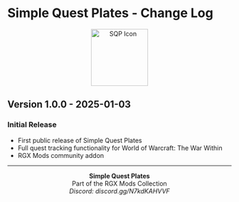 # Simple Quest Plates - Change Log

<p align="center">
  <img src="../images/icon.tga" alt="SQP Icon" width="128" height="128">
</p>

## Version 1.0.0 - 2025-01-03

### Initial Release
- First public release of Simple Quest Plates
- Full quest tracking functionality for World of Warcraft: The War Within
- RGX Mods community addon

---

<p align="center">
  <strong>Simple Quest Plates</strong><br>
  Part of the RGX Mods Collection<br>
  <em>Discord: discord.gg/N7kdKAHVVF</em>
</p>